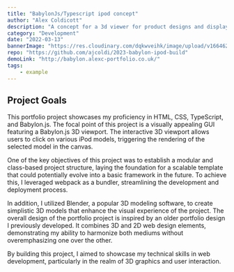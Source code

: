 ```yaml
---
title: "BabylonJs/Typescript ipod concept"
author: "Alex Coldicott"
description: "A concept for a 3d viewer for product designs and displays using Babylonjs, Photopea and typescript"
category: "Development"
date: "2022-03-13"
bannerImage: "https://res.cloudinary.com/dqkwveihk/image/upload/v1664625024/ipod_cyiaat.jpg"
repo: "https://github.com/ajcoldi/2023-babylon-ipod-build"
demoLink: "http://babylon.alexc-portfolio.co.uk/"
tags:
    - example
---
```


## Project Goals

This portfolio project showcases my proficiency in HTML, CSS, TypeScript, and Babylon.js. The focal point of this project is a visually appealing GUI featuring a Babylon.js 3D viewport. The interactive 3D viewport allows users to click on various iPod models, triggering the rendering of the selected model in the canvas.

One of the key objectives of this project was to establish a modular and class-based project structure, laying the foundation for a scalable template that could potentially evolve into a basic framework in the future. To achieve this, I leveraged webpack as a bundler, streamlining the development and deployment process.

In addition, I utilized Blender, a popular 3D modeling software, to create simplistic 3D models that enhance the visual experience of the project. The overall design of the portfolio project is inspired by an older portfolio design I previously developed. It combines 3D and 2D web design elements, demonstrating my ability to harmonize both mediums without overemphasizing one over the other.

By building this project, I aimed to showcase my technical skills in web development, particularly in the realm of 3D graphics and user interaction. 